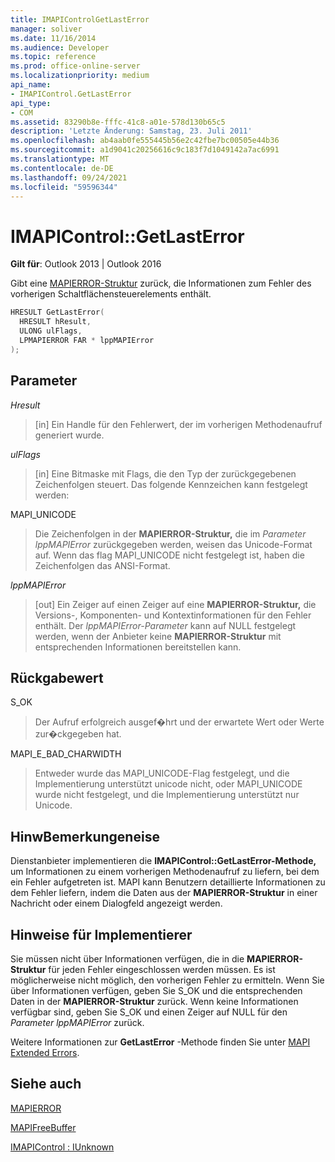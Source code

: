 ```yaml
---
title: IMAPIControlGetLastError
manager: soliver
ms.date: 11/16/2014
ms.audience: Developer
ms.topic: reference
ms.prod: office-online-server
ms.localizationpriority: medium
api_name:
- IMAPIControl.GetLastError
api_type:
- COM
ms.assetid: 83290b8e-fffc-41c8-a01e-578d130b65c5
description: 'Letzte Änderung: Samstag, 23. Juli 2011'
ms.openlocfilehash: ab4aab0fe555445b56e2c42fbe7bc00505e44b36
ms.sourcegitcommit: a1d9041c20256616c9c183f7d1049142a7ac6991
ms.translationtype: MT
ms.contentlocale: de-DE
ms.lasthandoff: 09/24/2021
ms.locfileid: "59596344"
---
```

# <a name="imapicontrolgetlasterror"></a>IMAPIControl::GetLastError

  
  
**Gilt für**: Outlook 2013 | Outlook 2016 
  
Gibt eine [MAPIERROR-Struktur](mapierror.md) zurück, die Informationen zum Fehler des vorherigen Schaltflächensteuerelements enthält. 
  
```cpp
HRESULT GetLastError(
  HRESULT hResult,
  ULONG ulFlags,
  LPMAPIERROR FAR * lppMAPIError
);
```

## <a name="parameters"></a>Parameter

 _Hresult_
  
> [in] Ein Handle für den Fehlerwert, der im vorherigen Methodenaufruf generiert wurde.
    
 _ulFlags_
  
> [in] Eine Bitmaske mit Flags, die den Typ der zurückgegebenen Zeichenfolgen steuert. Das folgende Kennzeichen kann festgelegt werden:
    
MAPI_UNICODE 
  
> Die Zeichenfolgen in der **MAPIERROR-Struktur,** die im  _Parameter lppMAPIError_ zurückgegeben werden, weisen das Unicode-Format auf. Wenn das flag MAPI_UNICODE nicht festgelegt ist, haben die Zeichenfolgen das ANSI-Format. 
    
 _lppMAPIError_
  
> [out] Ein Zeiger auf einen Zeiger auf eine **MAPIERROR-Struktur,** die Versions-, Komponenten- und Kontextinformationen für den Fehler enthält. Der  _lppMAPIError-Parameter_ kann auf NULL festgelegt werden, wenn der Anbieter keine **MAPIERROR-Struktur** mit entsprechenden Informationen bereitstellen kann. 
    
## <a name="return-value"></a>Rückgabewert

S_OK 
  
> Der Aufruf erfolgreich ausgef�hrt und der erwartete Wert oder Werte zur�ckgegeben hat.
    
MAPI_E_BAD_CHARWIDTH 
  
> Entweder wurde das MAPI_UNICODE-Flag festgelegt, und die Implementierung unterstützt unicode nicht, oder MAPI_UNICODE wurde nicht festgelegt, und die Implementierung unterstützt nur Unicode.
    
## <a name="remarks"></a>HinwBemerkungeneise

Dienstanbieter implementieren die **IMAPIControl::GetLastError-Methode,** um Informationen zu einem vorherigen Methodenaufruf zu liefern, bei dem ein Fehler aufgetreten ist. MAPI kann Benutzern detaillierte Informationen zu dem Fehler liefern, indem die Daten aus der **MAPIERROR-Struktur** in einer Nachricht oder einem Dialogfeld angezeigt werden. 
  
## <a name="notes-to-implementers"></a>Hinweise für Implementierer

Sie müssen nicht über Informationen verfügen, die in die **MAPIERROR-Struktur** für jeden Fehler eingeschlossen werden müssen. Es ist möglicherweise nicht möglich, den vorherigen Fehler zu ermitteln. Wenn Sie über Informationen verfügen, geben Sie S_OK und die entsprechenden Daten in der **MAPIERROR-Struktur** zurück. Wenn keine Informationen verfügbar sind, geben Sie S_OK und einen Zeiger auf NULL für den  _Parameter lppMAPIError_ zurück. 
  
Weitere Informationen zur **GetLastError** -Methode finden Sie unter [MAPI Extended Errors](mapi-extended-errors.md).
  
## <a name="see-also"></a>Siehe auch



[MAPIERROR](mapierror.md)
  
[MAPIFreeBuffer](mapifreebuffer.md)
  
[IMAPIControl : IUnknown](imapicontroliunknown.md)

